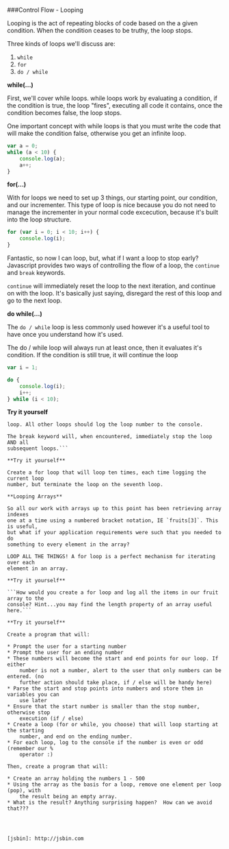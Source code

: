 ###Control Flow - Looping

Looping is the act of repeating blocks of code based on the a given condition.
When the condition ceases to be truthy, the loop stops.

Three kinds of loops we'll discuss are:

1. `while`
2. `for`
3. `do / while`

**while(...)**

First, we'll cover while loops. while loops work by evaluating a condition, if
the condition is true, the loop "fires", executing all code it contains, once
the condition becomes false, the loop stops.

One important concept with while loops is that you must write the code that will
make the condition false, otherwise you get an infinite loop.

```javascript
var a = 0;
while (a < 10) {
    console.log(a);
    a++;
}
```

**for(...)**

With for loops we need to set up 3 things, our starting point, our condition,
and our incrementer.  This type of loop is nice because you do not need to
manage the incrementer in your normal code excecution, because it's built into
the loop structure.

```javascript
for (var i = 0; i < 10; i++) {
    console.log(i);
}
```

Fantastic, so now I can loop, but, what if I want a loop to stop early?
Javascript provides two ways of controlling the flow of a loop, the `continue` and
`break` keywords.

`continue` will immediately reset the loop to the next iteration, and continue on
with the loop. It's basically just saying, disregard the rest of this loop and
go to the next loop.

**do while(...)**

The `do / while` loop is less commonly used however it's a useful tool to have
once you understand how it's used.

The do / while loop will always run at least once, then it evaluates it's
condition. If the condition is still true, it will continue the loop

```javascript
var i = 1;

do {
    console.log(i);
    i++;
} while (i < 10);
```

**Try it yourself**

```Create a loop (for or while) that will loop 10 times, and skip the 5th and 7th
loop. All other loops should log the loop number to the console.

The break keyword will, when encountered, immediately stop the loop AND all
subsequent loops.```

**Try it yourself**

Create a for loop that will loop ten times, each time logging the current loop
number, but terminate the loop on the seventh loop.

**Looping Arrays**

So all our work with arrays up to this point has been retrieving array indexes
one at a time using a numbered bracket notation, IE `fruits[3]`. This is useful,
but what if your application requirements were such that you needed to do
something to every element in the array?

LOOP ALL THE THINGS! A for loop is a perfect mechanism for iterating over each
element in an array.

**Try it yourself**

```How would you create a for loop and log all the items in our fruit array to the
console? Hint...you may find the length property of an array useful here.```

**Try it yourself**

Create a program that will:

* Prompt the user for a starting number
* Prompt the user for an ending number
* These numbers will become the start and end points for our loop. If either
    number is not a number, alert to the user that only numbers can be entered. (no
    further action should take place, if / else will be handy here)
* Parse the start and stop points into numbers and store them in variables you can
    use later
* Ensure that the start number is smaller than the stop number, otherwise stop
    execution (if / else)
* Create a loop (for or while, you choose) that will loop starting at the starting
    number, and end on the ending number.
* For each loop, log to the console if the number is even or odd (remember our %
    operator :)

Then, create a program that will:

* Create an array holding the numbers 1 - 500
* Using the array as the basis for a loop, remove one element per loop (pop), with
    the result being an empty array.
* What is the result? Anything surprising happen?  How can we avoid that???




[jsbin]: http://jsbin.com
